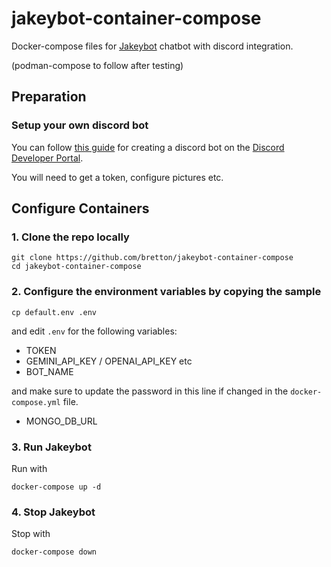 # jakeybot-container-compose
Docker-compose files for [Jakeybot](https://github.com/zavocc/JakeyBot) chatbot with discord integration.

(podman-compose to follow after testing)

## Preparation

### Setup your own discord bot

You can follow [this guide](https://discordjs.guide/preparations/setting-up-a-bot-application.html#creating-your-bot) for creating a discord bot on the [Discord 
Developer Portal](https://discord.com/developers/applications).

You will need to get a token, configure pictures etc.

## Configure Containers

### 1. Clone the repo locally

```
git clone https://github.com/bretton/jakeybot-container-compose
cd jakeybot-container-compose
```

### 2. Configure the environment variables by copying the sample

```
cp default.env .env
```

and edit `.env` for the following variables:
* TOKEN
* GEMINI_API_KEY / OPENAI_API_KEY etc
* BOT_NAME

and make sure to update the password in this line if changed in the `docker-compose.yml` file.
* MONGO_DB_URL

### 3. Run Jakeybot

Run with
```
docker-compose up -d
```

### 4. Stop Jakeybot

Stop with 
```
docker-compose down
```
